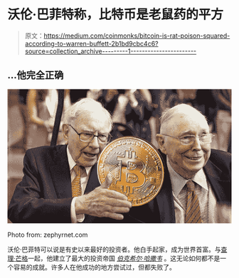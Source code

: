 # 沃伦·巴菲特称，比特币是老鼠药的平方

> 原文：<https://medium.com/coinmonks/bitcoin-is-rat-poison-squared-according-to-warren-buffett-2b1bd9cbc4c6?source=collection_archive---------1----------------------->

## …他完全正确

![](img/10525c3a35620f9f2042a2d6a47df600.png)

Photo from: zephyrnet.com

沃伦·巴菲特可以说是有史以来最好的投资者。他白手起家，成为世界首富。与[查理·芒格](https://www.google.com/url?sa=t&rct=j&q=&esrc=s&source=web&cd=&cad=rja&uact=8&ved=2ahUKEwiisIDx_rLwAhVMXBoKHTcVCnAQFjAAegQIAhAD&url=https%3A%2F%2Fen.wikipedia.org%2Fwiki%2FCharlie_Munger&usg=AOvVaw1Cg2QbjbJd8jPRyCR0w3MY)一起，他建立了最大的投资帝国 [*伯克希尔·哈撒韦*](https://www.google.com/url?sa=t&rct=j&q=&esrc=s&source=web&cd=&cad=rja&uact=8&ved=2ahUKEwiuz5qD_7LwAhXJyIUKHepnB5sQFjAAegQIAhAD&url=https%3A%2F%2Fwww.berkshirehathaway.com%2F&usg=AOvVaw3vsE9nLNOPFYIzEPt99a0W) 。这无论如何都不是一个容易的成就。许多人在他成功的地方尝试过，但都失败了。